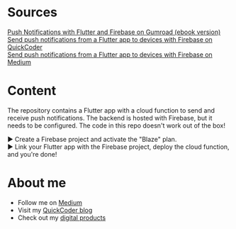 # Sources

[Push Notifications with Flutter and Firebase on Gumroad (ebook version)](https://xeladu.gumroad.com/l/pnff)<br />
[Send push notifications from a Flutter app to devices with Firebase on QuickCoder](https://quickcoder.org/flutter-push-notifications/)<br />
[Send push notifications from a Flutter app to devices with Firebase on Medium](https://levelup.gitconnected.com/send-push-notifications-from-a-flutter-app-to-devices-with-firebase-9c84ce58fe30)

# Content

The repository contains a Flutter app with a cloud function to send and receive push notifications. The backend is hosted with Firebase, but it needs to be configured. The code in this repo doesn't work out of the box!

▶ Create a Firebase project and activate the "Blaze" plan.<br/>
▶ Link your Flutter app with the Firebase project, deploy the cloud function, and you're done!

# About me

- Follow me on [Medium](https://xeladu.medium.com)
- Visit my [QuickCoder blog](https://quickcoder.org)
- Check out my [digital products](https://xeladu.gumroad.com)
